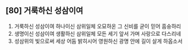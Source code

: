 ## [80] 거룩하신 성삼이여

1) 거룩하신 성삼이여 하나이신 삼위일체 오묘하온 그 신비를 굳이 믿어 흠숭하리
2) 생명이신 성삼이여 생활하신 삼위일체 모든 세기 앞서 가며 사랑으로 다스리네
3) 성삼위의 빛으로써 세상 어둠 밝히시어 영원하신 광명 안에 길이 살게 하옵소서
